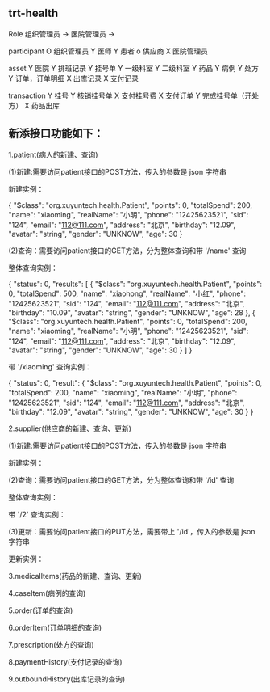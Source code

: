 trt-health
---

Role
组织管理员 -> 医院管理员
              -> 

participant
O 组织管理员
Y 医师
Y 患者
o 供应商
X 医院管理员

asset
Y 医院
Y 排班记录
Y 挂号单
Y 一级科室
Y 二级科室
Y 药品
Y 病例
Y 处方
Y 订单，订单明细
X 出库记录
X 支付记录

transaction
Y 挂号
Y 核销挂号单
X 支付挂号费
X 支付订单
Y 完成挂号单（开处方）
X 药品出库


新添接口功能如下：
---

1.patient(病人的新建、查询)

(1)新建:需要访问patient接口的POST方法，传入的参数是 json 字符串

新建实例：

{
  "$class": "org.xuyuntech.health.Patient",
  "points": 0,
  "totalSpend": 200,
  "name": "xiaoming",
  "realName": "小明",
  "phone": "12425623521",
  "sid": "124",
  "email": "112@111.com",
  "address": "北京",
  "birthday": "12.09",
  "avatar": "string",
  "gender": "UNKNOW",
  "age": 30
}

(2)查询：需要访问patient接口的GET方法，分为整体查询和带 '/name' 查询

整体查询实例：

{
    "status": 0,
    "results": [
        {
            "$class": "org.xuyuntech.health.Patient",
            "points": 0,
            "totalSpend": 500,
            "name": "xiaohong",
            "realName": "小红",
            "phone": "12425623521",
            "sid": "124",
            "email": "112@111.com",
            "address": "北京",
            "birthday": "10.09",
            "avatar": "string",
            "gender": "UNKNOW",
            "age": 28
        },
        {
            "$class": "org.xuyuntech.health.Patient",
            "points": 0,
            "totalSpend": 200,
            "name": "xiaoming",
            "realName": "小明",
            "phone": "12425623521",
            "sid": "124",
            "email": "112@111.com",
            "address": "北京",
            "birthday": "12.09",
            "avatar": "string",
            "gender": "UNKNOW",
            "age": 30
        }
    ]
}

带 '/xiaoming' 查询实例：

{
    "status": 0,
    "result": {
        "$class": "org.xuyuntech.health.Patient",
        "points": 0,
        "totalSpend": 200,
        "name": "xiaoming",
        "realName": "小明",
        "phone": "12425623521",
        "sid": "124",
        "email": "112@111.com",
        "address": "北京",
        "birthday": "12.09",
        "avatar": "string",
        "gender": "UNKNOW",
        "age": 30
    }
}

2.supplier(供应商的新建、查询、更新)

(1)新建:需要访问patient接口的POST方法，传入的参数是 json 字符串

新建实例：


(2)查询：需要访问patient接口的GET方法，分为整体查询和带 '/id' 查询

整体查询实例：


带 '/2' 查询实例：

(3)更新：需要访问patient接口的PUT方法，需要带上 '/id'，传入的参数是 json 字符串

更新实例：

3.medicalItems(药品的新建、查询、更新)

4.caseItem(病例的查询)

5.order(订单的查询)

6.orderItem(订单明细的查询)

7.prescription(处方的查询)

8.paymentHistory(支付记录的查询)

9.outboundHistory(出库记录的查询)